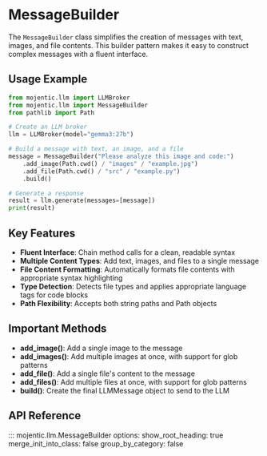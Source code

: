 # MessageBuilder

The `MessageBuilder` class simplifies the creation of messages with text, images, and file contents. This builder pattern makes it easy to construct complex messages with a fluent interface.

## Usage Example

```python
from mojentic.llm import LLMBroker
from mojentic.llm import MessageBuilder
from pathlib import Path

# Create an LLM broker
llm = LLMBroker(model="gemma3:27b")

# Build a message with text, an image, and a file
message = MessageBuilder("Please analyze this image and code:")
    .add_image(Path.cwd() / "images" / "example.jpg")
    .add_file(Path.cwd() / "src" / "example.py")
    .build()

# Generate a response
result = llm.generate(messages=[message])
print(result)
```

## Key Features

- **Fluent Interface**: Chain method calls for a clean, readable syntax
- **Multiple Content Types**: Add text, images, and files to a single message
- **File Content Formatting**: Automatically formats file contents with appropriate syntax highlighting
- **Type Detection**: Detects file types and applies appropriate language tags for code blocks
- **Path Flexibility**: Accepts both string paths and Path objects

## Important Methods

- **add_image()**: Add a single image to the message
- **add_images()**: Add multiple images at once, with support for glob patterns
- **add_file()**: Add a single file's content to the message
- **add_files()**: Add multiple files at once, with support for glob patterns
- **build()**: Create the final LLMMessage object to send to the LLM

## API Reference

::: mojentic.llm.MessageBuilder
    options:
        show_root_heading: true
        merge_init_into_class: false
        group_by_category: false